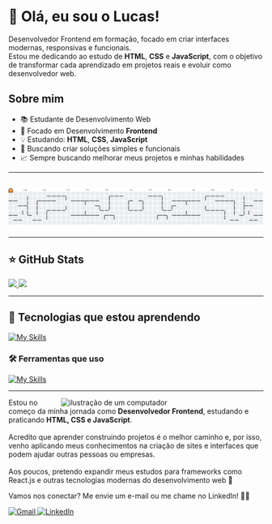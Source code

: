 # 👋 Olá, eu sou o Lucas!

<p align="left">
  Desenvolvedor Frontend em formação, focado em criar interfaces modernas, responsivas e funcionais. <br>
  Estou me dedicando ao estudo de <strong>HTML</strong>, <strong>CSS</strong> e <strong>JavaScript</strong>, com o objetivo de transformar cada aprendizado em projetos reais e evoluir como desenvolvedor web.
</p>

## Sobre mim

- 📚 Estudante de Desenvolvimento Web
- 🚀 Focado em Desenvolvimento **Frontend**
- 💡 Estudando: **HTML**, **CSS**, **JavaScript**
- 🌱 Buscando criar soluções simples e funcionais
- 📈 Sempre buscando melhorar meus projetos e minhas habilidades

---

<br>

<picture>
  <source media="(prefers-color-scheme: dark)" srcset="https://raw.githubusercontent.com/eduardavieira-dev/eduardavieira-dev/output/pacman-contribution-graph-dark.svg">
  <source media="(prefers-color-scheme: light)" srcset="https://raw.githubusercontent.com/eduardavieira-dev/eduardavieira-dev/output/pacman-contribution-graph.svg">
  <img alt="pacman contribution graph" src="https://raw.githubusercontent.com/eduardavieira-dev/eduardavieira-dev/output/pacman-contribution-graph.svg">
</picture>

---

## ⭐ GitHub Stats
<a href="https://github.com/Lucasnvs1">
  <img height="180em" src="https://github-readme-stats.vercel.app/api?username=seu-usuario-aqui&show_icons=true&theme=radical&include_all_commits=true&count_private=true"/>
  <img height="180em" src="https://github-readme-stats.vercel.app/api/top-langs/?username=seu-usuario-aqui&layout=compact&langs_count=6&theme=radical"/>
</a>

---

## 🚀 Tecnologias que estou aprendendo

[![My Skills](https://skillicons.dev/icons?i=html,css,js)](https://skillicons.dev)

### 🛠️ Ferramentas que uso

[![My Skills](https://skillicons.dev/icons?i=git,github,vscode)](https://skillicons.dev)

---

<img src="https://raw.githubusercontent.com/MicaelliMedeiros/micaellimedeiros/master/image/computer-illustration.png" alt="ilustração de um computador" min-width="400px" max-width="400px" width="400px" align="right">

<p align="left"> 
  Estou no começo da minha jornada como <strong>Desenvolvedor Frontend</strong>, estudando e praticando <strong>HTML, CSS e JavaScript</strong>. <br><br>
  Acredito que aprender construindo projetos é o melhor caminho e, por isso, venho aplicando meus conhecimentos na criação de sites e interfaces que podem ajudar outras pessoas ou empresas.<br><br>
  Aos poucos, pretendo expandir meus estudos para frameworks como React.js e outras tecnologias modernas do desenvolvimento web 🚀
</p>

<p align="left">
  Vamos nos conectar? Me envie um e-mail ou me chame no LinkedIn! 💌✨
</p>

<p align="left">
  <a href="mailto:lucasneves0@gmx.com" title="Gmail">
    <img src="https://img.shields.io/badge/-Gmail-FF0000?style=flat-square&labelColor=FF0000&logo=gmail&logoColor=white&link=seu-email@gmail.com" alt="Gmail"/>
  </a>
  
  <a href="https://www.linkedin.com/in/lucasneves00/" title="LinkedIn">
    <img src="https://img.shields.io/badge/-Linkedin-0e76a8?style=flat-square&logo=Linkedin&logoColor=white&link=https://www.linkedin.com/in/seu-usuario-linkedin/" alt="LinkedIn"/>
  </a>
</p>
